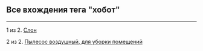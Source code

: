 ## Все вхождения тега "хобот"

---

1 из 2. [Слон](./2020-07-06_elephant.md)

2 из 2. [Пылесос воздушный, для уборки помещений](./2020-07-06_vacuum.md)

